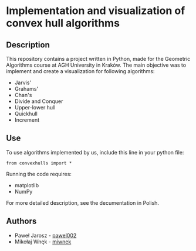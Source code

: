 # Implementation and visualization of convex hull algorithms

## Description
This repository contains a project written in Python, made for the Geometric Algorithms course at AGH University in Kraków. The main objective was to implement and create a visualization for following algorithms:
- Jarvis'
- Grahams'
- Chan's
- Divide and Conquer
- Upper-lower hull
- Quickhull
- Increment
## Use
To use algorithms implemented by us, include this line in your python file:
```
from convexhulls import *
```
Running the code requires:
- matplotlib
- NumPy

For more detailed description, see the decumentation in Polish.
## Authors
- Paweł Jarosz - [pawel002](https://github.com/pawel002)
- Mikołaj Wnęk - [miwnek](https://github.com/miwnek)
